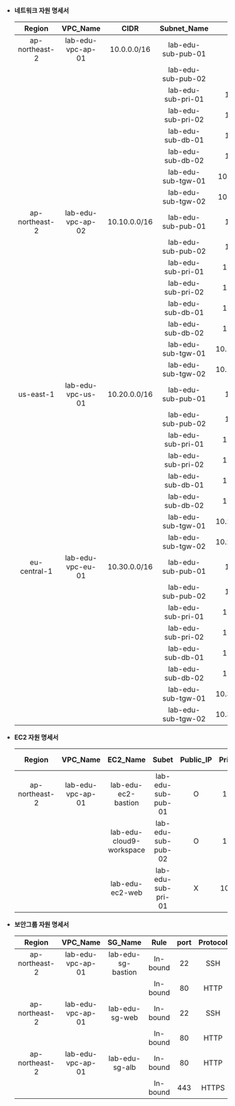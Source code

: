- **네트워크 자원 명세서** 

    |Region|VPC_Name|CIDR|Subnet_Name|CIDR|Routing_Table_Name|
    |:---:|:---:|:---:|:---:|:---:|:---:|
    |ap-northeast-2|lab-edu-vpc-ap-01|10.0.0.0/16 |lab-edu-sub-pub-01|10.0.0.0/24 |lab-edu-rtb-pub    |
    |   |   |                                     |lab-edu-sub-pub-02|10.0.1.0/24 |lab-edu-rtb-pub    |
    |   |   |                                     |lab-edu-sub-pri-01|10.0.40.0/24|lab-edu-rtb-pri-01 |
    |   |   |                                     |lab-edu-sub-pri-02|10.0.41.0/24|lab-edu-rtb-pri-02 |
    |   |   |                                     |lab-edu-sub-db-01 |10.0.80.0/24|lab-edu-rtb-db|
    |   |   |                                     |lab-edu-sub-db-02 |10.0.81.0/24|lab-edu-rtb-db|
    |   |   |                                     |lab-edu-sub-tgw-01|10.0.255.224/24|lab-edu-rtb-tgw|
    |   |   |                                     |lab-edu-sub-tgw-02|10.0.255.240/24|lab-edu-rtb-tgw|
    |ap-northeast-2|lab-edu-vpc-ap-02|10.10.0.0/16|lab-edu-sub-pub-01|10.10.0.0/24 |lab-edu-rtb-pub |
    |   |   |                                     |lab-edu-sub-pub-02|10.10.1.0/24 |lab-edu-rtb-pub |
    |   |   |                                     |lab-edu-sub-pri-01|10.10.40.0/24|lab-edu-rtb-pri |
    |   |   |                                     |lab-edu-sub-pri-02|10.10.41.0/24|lab-edu-rtb-pri |
    |   |   |                                     |lab-edu-sub-db-01|10.10.80.0/24|lab-edu-rtb-db|
    |   |   |                                     |lab-edu-sub-db-02|10.10.81.0/24|lab-edu-rtb-db|
    |   |   |                                     |lab-edu-sub-tgw-01|10.10.255.224/24|lab-edu-rtb-tgw|
    |   |   |                                     |lab-edu-sub-tgw-02|10.10.255.240/24|lab-edu-rtb-tgw|
    |us-east-1|lab-edu-vpc-us-01|10.20.0.0/16     |lab-edu-sub-pub-01|10.20.0.0/24 |lab-edu-rtb-pub |
    |   |   |                                     |lab-edu-sub-pub-02|10.20.1.0/24 |lab-edu-rtb-pub |
    |   |   |                                     |lab-edu-sub-pri-01|10.20.40.0/24|lab-edu-rtb-pri |
    |   |   |                                     |lab-edu-sub-pri-02|10.20.41.0/24|lab-edu-rtb-pri |
    |   |   |                                     |lab-edu-sub-db-01|10.20.80.0/24|lab-edu-rtb-db|
    |   |   |                                     |lab-edu-sub-db-02|10.20.81.0/24|lab-edu-rtb-db|
    |   |   |                                     |lab-edu-sub-tgw-01|10.20.255.224/24|lab-edu-rtb-tgw|
    |   |   |                                     |lab-edu-sub-tgw-02|10.20.255.240/24|lab-edu-rtb-tgw|
    |eu-central-1|lab-edu-vpc-eu-01|10.30.0.0/16  |lab-edu-sub-pub-01|10.30.0.0/24 |lab-edu-rtb-pub |
    |   |   |                                     |lab-edu-sub-pub-02|10.30.1.0/24 |lab-edu-rtb-pub |
    |   |   |                                     |lab-edu-sub-pri-01|10.30.40.0/24|lab-edu-rtb-pri |
    |   |   |                                     |lab-edu-sub-pri-02|10.30.41.0/24|lab-edu-rtb-pri |
    |   |   |                                     |lab-edu-sub-db-01|10.30.80.0/24|lab-edu-rtb-db|
    |   |   |                                     |lab-edu-sub-db-02|10.30.81.0/24|lab-edu-rtb-db|
    |   |   |                                     |lab-edu-sub-tgw-01|10.30.255.224/24|lab-edu-rtb-tgw|
    |   |   |                                     |lab-edu-sub-tgw-02|10.30.255.240/24|lab-edu-rtb-tgw|

- **EC2 자원 명세서**

    |Region|        VPC_Name|         EC2_Name|                 Subet|              Public_IP|  Private_IP|Key-Pair|
    |:---:|:---:|:---:|:---:|:---:|:---:|:---:|
    |ap-northeast-2 |lab-edu-vpc-ap-01|lab-edu-ec2-bastion      |lab-edu-sub-pub-01|O|          10.0.0.x|  lab-edu-key-ec2|
    |               |                 |lab-edu-cloud9-workspace |lab-edu-sub-pub-02|O|          10.0.1.x|  -|
    |               |                 |lab-edu-ec2-web          |lab-edu-sub-pri-01|X|          10.0.40.x| lab-edu-key-ec2|

- **보안그룹 자원 명세서**

    |Region|        VPC_Name|         SG_Name|          Rule|        port|Protocol|Source|
    |:---:|:---:|:---:|:---:|:---:|:---:|:---:|
    |ap-northeast-2|lab-edu-vpc-ap-01|lab-edu-sg-bastion|In-bound|22|   SSH|    MY_PUBLIC_IP|
    |   |   |                                           |In-bound|80|   HTTP|   MY_PUBLIC_IP|
    |ap-northeast-2|lab-edu-vpc-ap-01|lab-edu-sg-web    |In-bound|22|   SSH|    10.0.0.0/16|
    |   |   |                                           |In-bound|80|   HTTP|   10.0.0.0/16|
    |ap-northeast-2|lab-edu-vpc-ap-01|lab-edu-sg-alb    |In-bound|80|   HTTP|   0.0.0.0/0|
    |   |   |                                           |In-bound|443|  HTTPS|  0.0.0.0/0|


